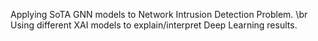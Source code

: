 Applying SoTA GNN models to Network Intrusion Detection Problem. \br
Using different XAI models to explain/interpret Deep Learning results.

